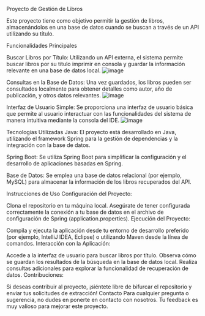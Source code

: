 Proyecto de Gestión de Libros

Este proyecto tiene como objetivo permitir la gestión de libros, almacenándolos en una base de datos cuando se buscan a través de un API utilizando su título.

Funcionalidades Principales

Buscar Libros por Título: 
Utilizando un API externa, el sistema permite buscar libros por su título imprimir en consola y guardar la información relevante en una base de datos local.
![image](https://github.com/user-attachments/assets/6e63b745-8da4-4f07-85a4-0103224c5104)


Consultas en la Base de Datos: 
Una vez guardados, los libros pueden ser consultados localmente para obtener detalles como autor, año de publicación, y otros datos relevantes.
![image](https://github.com/user-attachments/assets/36bbda94-079c-4463-a33b-7651f2c3aefb)

Interfaz de Usuario Simple: 
Se proporciona una interfaz de usuario básica que permite al usuario interactuar con las funcionalidades del sistema de manera intuitiva mediante la consola del IDE.
![image](https://github.com/user-attachments/assets/c3e8a930-2da9-48e6-8277-97c673c10f24)

Tecnologías Utilizadas
Java: El proyecto está desarrollado en Java, utilizando el framework Spring para la gestión de dependencias y la integración con la base de datos.

Spring Boot: Se utiliza Spring Boot para simplificar la configuración y el desarrollo de aplicaciones basadas en Spring.

Base de Datos: Se emplea una base de datos relacional (por ejemplo, MySQL) para almacenar la información de los libros recuperados del API.

Instrucciones de Uso
Configuración del Proyecto:

Clona el repositorio en tu máquina local.
Asegúrate de tener configurada correctamente la conexión a tu base de datos en el archivo de configuración de Spring (application.properties).
Ejecución del Proyecto:

Compila y ejecuta la aplicación desde tu entorno de desarrollo preferido (por ejemplo, IntelliJ IDEA, Eclipse) o utilizando Maven desde la línea de comandos.
Interacción con la Aplicación:

Accede a la interfaz de usuario para buscar libros por título.
Observa cómo se guardan los resultados de la búsqueda en la base de datos local.
Realiza consultas adicionales para explorar la funcionalidad de recuperación de datos.
Contribuciones:

Si deseas contribuir al proyecto, ¡siéntete libre de bifurcar el repositorio y enviar tus solicitudes de extracción!
Contacto
Para cualquier pregunta o sugerencia, no dudes en ponerte en contacto con nosotros. Tu feedback es muy valioso para mejorar este proyecto.
